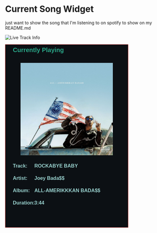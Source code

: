 # Current Song Widget
just want to show the song that I'm listening to on spotify to show on my README.md

<img width="400" src="https://spotify-current-track-widget.onrender.com/" alt="Live Track Info" />

![](songs-pictures/image48.png)

